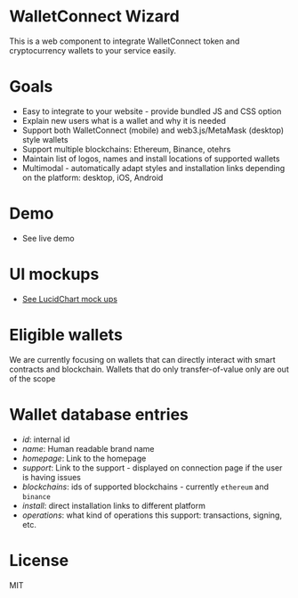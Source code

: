 # WalletConnect Wizard

This is a web component to integrate WalletConnect token and cryptocurrency wallets to your service easily.

# Goals 

* Easy to integrate to your website - provide bundled JS and CSS option
* Explain new users what is a wallet and why it is needed
* Support both WalletConnect (mobile) and web3.js/MetaMask (desktop) style wallets
* Support multiple blockchains: Ethereum, Binance, otehrs
* Maintain list of logos, names and install locations of supported wallets
* Multimodal - automatically adapt styles and installation links depending on the platform: desktop, iOS, Android

# Demo

* See live demo

# UI mockups

* [See LucidChart mock ups](https://www.lucidchart.com/documents/view/741793a6-be73-4ee4-8709-46e811ffe4c1)

# Eligible wallets

We are currently focusing on wallets that can directly interact with smart contracts and blockchain. Wallets that do only transfer-of-value only are out of the scope

# Wallet database entries

* *id*: internal id
* *name*: Human readable brand name
* *homepage*: Link to the homepage
* *support*: Link to the support - displayed on connection page if the user is having issues
* *blockchains*: ids of supported blockchains - currently `ethereum` and `binance`
* *install*: direct installation links to different platform
* *operations*: what kind of operations this support: transactions, signing, etc.

# License

MIT
